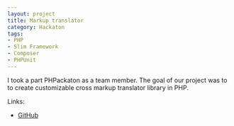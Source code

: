 ```yaml
---
layout: project
title: Markup translator
category: Hackaton
tags: 
- PHP
- Slim Framework
- Composer
- PHPUnit
---
```


I took a part PHPackaton as a team member. The goal of our project was to to create customizable cross markup translator library in PHP.

Links:

- [GitHub](https://github.com/hackathoners)